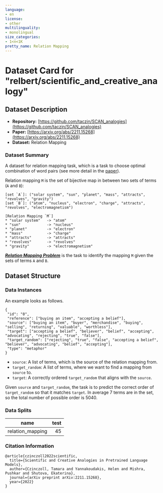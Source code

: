 ```yaml
---
language:
- en
license:
- other
multilinguality:
- monolingual
size_categories:
- 1<n<1K
pretty_name: Relation Mapping
---
```

# Dataset Card for "relbert/scientific_and_creative_analogy"
## Dataset Description
- **Repository:** [https://github.com/taczin/SCAN_analogies](https://github.com/taczin/SCAN_analogies)
- **Paper:** [https://arxiv.org/abs/2211.15268](https://arxiv.org/abs/2211.15268)
- **Dataset:** Relation Mapping

### Dataset Summary
A dataset for relation mapping task, which is a task to choose optimal combination of word pairs (see more detail in the [paper](https://www.jair.org/index.php/jair/article/view/10583)).


Relation mapping `M` is the set of bijective map in between two sets of terms (`A` and `B`):
```
[set `A`]: ("solar system", "sun", "planet", "mass", "attracts", "revolves", "gravity")
[set `B`]: ("atom", "nucleus", "electron", "charge", "attracts", "revolves", "electromagnetism")

[Relation Mapping `M`]
* "solar system"   -> "atom"
* "sun"            -> "nucleus"
* "planet"         -> "electron"
* "mass"           -> "charge"
* "attracts"       -> "attracts"
* "revolves"       -> "revolves"
* "gravity"        -> "electromagnetism"
```

***[Relation Mapping Problem](https://www.jair.org/index.php/jair/article/view/10583)*** is the task to identify the mapping `M` given the sets of terms `A` and `B`.


## Dataset Structure
### Data Instances
An example looks as follows.
```
{
 "id": "0",
 "reference": ["buying an item", "accepting a belief"],
 "source": ["buying an item", "buyer", "merchandise", "buying", "selling", "returning", "valuable", "worthless"],
 "target": ["accepting a belief", "believer", "belief", "accepting", "advocating", "rejecting", "true", "false"],
 "target_random": ["rejecting", "true", "false", "accepting a belief", "believer", "advocating", "belief", "accepting"],
 "type": "metaphor"
}
```

- `source`: A list of terms, which is the source of the relation mapping from.
- `target_random`: A list of terms, where we want to find a mapping from `source` to.
- `target`: A correctly ordered `target_random` that aligns with the `source`.

Given `source` and `target_random`, the task is to predict the correct order of `target_random` so that it matches `target`.
In average 7 terms are in the set, so the total number of possible order is 5040.


### Data Splits
|  name   |test|
|---------|----:|
|relation_mapping| 45 |


### Citation Information
```
@article{czinczoll2022scientific,
  title={Scientific and Creative Analogies in Pretrained Language Models},
  author={Czinczoll, Tamara and Yannakoudakis, Helen and Mishra, Pushkar and Shutova, Ekaterina},
  journal={arXiv preprint arXiv:2211.15268},
  year={2022}
}
```